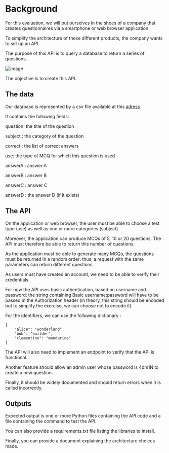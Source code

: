# Background

For this evaluation, we will put ourselves in the shoes of a company that creates questionnaires via a smartphone or web browser application.

To simplify the architecture of these different products, the company wants to set up an API.

The purpose of this API is to query a database to return a series of questions.

![image](https://github.com/rudydesplan/datascientest_devops/assets/26719622/5839cc0b-7823-474c-91b2-52352acecc86)

The objective is to create this API.

## The data

Our database is represented by a csv file available at this [adress](https://github.com/rudydesplan/datascientest_devops/blob/main/FastAPI/questions.csv)

It contains the following fields:

question: the title of the question

subject : the category of the question

correct : the list of correct answers

use: the type of MCQ for which this question is used

answerA : answer A

answerB : answer B

answerC : answer C

answerD : the answer D (if it exists)

## The API

On the application or web browser, the user must be able to choose a test type (use) as well as one or more categories (subject).

Moreover, the application can produce MCQs of 5, 10 or 20 questions. The API must therefore be able to return this number of questions.

As the application must be able to generate many MCQs, the questions must be returned in a random order: thus, a request with the same parameters can return different questions.

As users must have created an account, we need to be able to verify their credentials.

For now the API uses basic authentication, based on username and password: the string containing Basic username:password will have to be passed in the Authorization header (in theory, this string should be encoded but to simplify the exercise, we can choose not to encode it)

For the identifiers, we can use the following dictionary :

```
{
    "alice": "wonderland",
    "bob": "builder",
    "clementine": "mandarine"
}
```

The API will also need to implement an endpoint to verify that the API is functional.

Another feature should allow an admin user whose password is 4dm1N to create a new question.

Finally, it should be widely documented and should return errors when it is called incorrectly.

## Outputs

Expected output is one or more Python files containing the API code and a file containing the command to test the API.

You can also provide a requirements.txt file listing the libraries to install.

Finally, you can provide a document explaining the architecture choices made.
